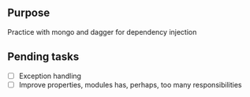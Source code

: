 ## Purpose
Practice with mongo and dagger for dependency injection

## Pending tasks
- [ ] Exception handling
- [ ] Improve properties, modules has, perhaps, too many responsibilities
